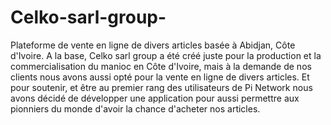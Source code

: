 # Celko-sarl-group-
Plateforme de vente en ligne de divers articles basée à Abidjan, Côte d'Ivoire.
A la base, Celko sarl group a été créé juste pour la production et la commercialisation du manioc en Côte d'Ivoire, mais à la demande de nos clients nous avons aussi opté pour la vente en ligne de divers articles. 
Et pour soutenir, et être au premier rang des utilisateurs de Pi Network nous avons décidé de développer une application pour aussi permettre aux pionniers du monde d'avoir la chance d'acheter nos articles.
